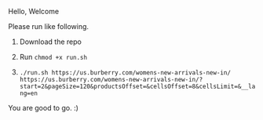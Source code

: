 Hello, Welcome

Please run like following.

1. Download the repo

2. Run ```chmod +x run.sh ```
3. ```./run.sh https://us.burberry.com/womens-new-arrivals-new-in/ https://us.burberry.com/womens-new-arrivals-new-in/?start=2&pageSize=120&productsOffset=&cellsOffset=8&cellsLimit=&__lang=en```

You are good to go. :)
